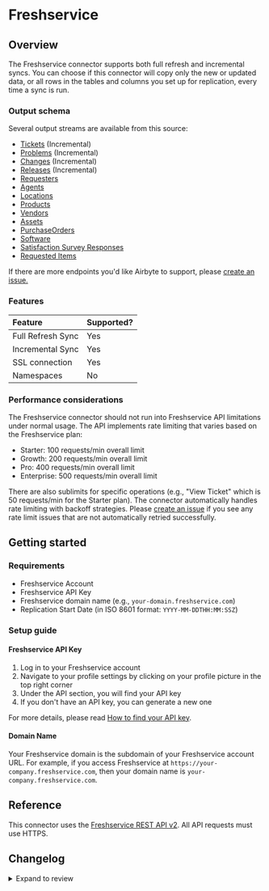 # Freshservice

## Overview

The Freshservice connector supports both full refresh and incremental syncs. You can choose if this connector will copy only the new or updated data, or all rows in the tables and columns you set up for replication, every time a sync is run.

### Output schema

Several output streams are available from this source:

- [Tickets](https://api.freshservice.com/v2/#view_all_ticket) (Incremental)
- [Problems](https://api.freshservice.com/v2/#problems) (Incremental)
- [Changes](https://api.freshservice.com/v2/#changes) (Incremental)
- [Releases](https://api.freshservice.com/v2/#releases) (Incremental)
- [Requesters](https://api.freshservice.com/v2/#requesters)
- [Agents](https://api.freshservice.com/v2/#agents)
- [Locations](https://api.freshservice.com/v2/#locations)
- [Products](https://api.freshservice.com/v2/#products)
- [Vendors](https://api.freshservice.com/v2/#vendors)
- [Assets](https://api.freshservice.com/v2/#assets)
- [PurchaseOrders](https://api.freshservice.com/v2/#purchase-order)
- [Software](https://api.freshservice.com/v2/#software)
- [Satisfaction Survey Responses](https://api.freshservice.com/#ticket_csat_attributes)
- [Requested Items](https://api.freshservice.com/v2/#requested-items)

If there are more endpoints you'd like Airbyte to support, please [create an issue.](https://github.com/airbytehq/airbyte/issues/new/choose)

### Features

| Feature           | Supported? |
| :---------------- | :--------- |
| Full Refresh Sync | Yes        |
| Incremental Sync  | Yes        |
| SSL connection    | Yes        |
| Namespaces        | No         |

### Performance considerations

The Freshservice connector should not run into Freshservice API limitations under normal usage. The API implements rate limiting that varies based on the Freshservice plan:

- Starter: 100 requests/min overall limit
- Growth: 200 requests/min overall limit
- Pro: 400 requests/min overall limit
- Enterprise: 500 requests/min overall limit

There are also sublimits for specific operations (e.g., "View Ticket" which is 50 requests/min for the Starter plan). The connector automatically handles rate limiting with backoff strategies. Please [create an issue](https://github.com/airbytehq/airbyte/issues) if you see any rate limit issues that are not automatically retried successfully.

## Getting started

### Requirements

- Freshservice Account
- Freshservice API Key
- Freshservice domain name (e.g., `your-domain.freshservice.com`)
- Replication Start Date (in ISO 8601 format: `YYYY-MM-DDTHH:MM:SSZ`)

### Setup guide

#### Freshservice API Key

1. Log in to your Freshservice account
2. Navigate to your profile settings by clicking on your profile picture in the top right corner
3. Under the API section, you will find your API key
4. If you don't have an API key, you can generate a new one

For more details, please read [How to find your API key](https://api.freshservice.com/#authentication).

#### Domain Name

Your Freshservice domain is the subdomain of your Freshservice account URL. For example, if you access Freshservice at `https://your-company.freshservice.com`, then your domain name is `your-company.freshservice.com`.

## Reference

This connector uses the [Freshservice REST API v2](https://api.freshservice.com/). All API requests must use HTTPS.

## Changelog

<details>
  <summary>Expand to review</summary>

| Version | Date       | Pull Request                                             | Subject                                                                                |
| :------ | :--------- | :------------------------------------------------------- |:---------------------------------------------------------------------------------------|
| 1.4.26 | 2025-05-17 | [60426](https://github.com/airbytehq/airbyte/pull/60426) | Update dependencies |
| 1.4.25 | 2025-05-10 | [59922](https://github.com/airbytehq/airbyte/pull/59922) | Update dependencies |
| 1.4.24 | 2025-05-03 | [59405](https://github.com/airbytehq/airbyte/pull/59405) | Update dependencies |
| 1.4.23 | 2025-04-26 | [58877](https://github.com/airbytehq/airbyte/pull/58877) | Update dependencies |
| 1.4.22 | 2025-04-19 | [58343](https://github.com/airbytehq/airbyte/pull/58343) | Update dependencies |
| 1.4.21 | 2025-04-12 | [57781](https://github.com/airbytehq/airbyte/pull/57781) | Update dependencies |
| 1.4.20 | 2025-04-05 | [57197](https://github.com/airbytehq/airbyte/pull/57197) | Update dependencies |
| 1.4.19 | 2025-03-29 | [56501](https://github.com/airbytehq/airbyte/pull/56501) | Update dependencies |
| 1.4.18 | 2025-03-22 | [55953](https://github.com/airbytehq/airbyte/pull/55953) | Update dependencies |
| 1.4.17 | 2025-03-08 | [55272](https://github.com/airbytehq/airbyte/pull/55272) | Update dependencies |
| 1.4.16 | 2025-03-01 | [54928](https://github.com/airbytehq/airbyte/pull/54928) | Update dependencies |
| 1.4.15 | 2025-02-22 | [54438](https://github.com/airbytehq/airbyte/pull/54438) | Update dependencies |
| 1.4.14 | 2025-02-15 | [53758](https://github.com/airbytehq/airbyte/pull/53758) | Update dependencies |
| 1.4.13 | 2025-02-08 | [53333](https://github.com/airbytehq/airbyte/pull/53333) | Update dependencies |
| 1.4.12 | 2025-02-01 | [52816](https://github.com/airbytehq/airbyte/pull/52816) | Update dependencies |
| 1.4.11 | 2025-01-25 | [52313](https://github.com/airbytehq/airbyte/pull/52313) | Update dependencies |
| 1.4.10 | 2025-01-18 | [51684](https://github.com/airbytehq/airbyte/pull/51684) | Update dependencies |
| 1.4.9 | 2025-01-11 | [51075](https://github.com/airbytehq/airbyte/pull/51075) | Update dependencies |
| 1.4.8 | 2024-12-28 | [50574](https://github.com/airbytehq/airbyte/pull/50574) | Update dependencies |
| 1.4.7 | 2024-12-21 | [50026](https://github.com/airbytehq/airbyte/pull/50026) | Update dependencies |
| 1.4.6 | 2024-12-14 | [49519](https://github.com/airbytehq/airbyte/pull/49519) | Update dependencies |
| 1.4.5 | 2024-12-12 | [49187](https://github.com/airbytehq/airbyte/pull/49187) | Update dependencies |
| 1.4.4 | 2024-12-11 | [48939](https://github.com/airbytehq/airbyte/pull/48939) | Starting with this version, the Docker image is now rootless. Please note that this and future versions will not be compatible with Airbyte versions earlier than 0.64 |
| 1.4.3 | 2024-10-29 | [47732](https://github.com/airbytehq/airbyte/pull/47732) | Update dependencies |
| 1.4.2 | 2024-10-28 | [47449](https://github.com/airbytehq/airbyte/pull/47449) | Update dependencies |
| 1.4.1 | 2024-08-16 | [44196](https://github.com/airbytehq/airbyte/pull/44196) | Bump source-declarative-manifest version |
| 1.4.0 | 2024-08-15 | [44148](https://github.com/airbytehq/airbyte/pull/44148) | Refactor connector to manifest-only format |
| 1.3.17 | 2024-08-10 | [43545](https://github.com/airbytehq/airbyte/pull/43545) | Update dependencies |
| 1.3.16 | 2024-08-03 | [43254](https://github.com/airbytehq/airbyte/pull/43254) | Update dependencies |
| 1.3.15 | 2024-07-27 | [42663](https://github.com/airbytehq/airbyte/pull/42663) | Update dependencies |
| 1.3.14 | 2024-07-20 | [42382](https://github.com/airbytehq/airbyte/pull/42382) | Update dependencies |
| 1.3.13 | 2024-07-13 | [41713](https://github.com/airbytehq/airbyte/pull/41713) | Update dependencies |
| 1.3.12 | 2024-07-10 | [41423](https://github.com/airbytehq/airbyte/pull/41423) | Update dependencies |
| 1.3.11 | 2024-07-09 | [41311](https://github.com/airbytehq/airbyte/pull/41311) | Update dependencies |
| 1.3.10 | 2024-07-06 | [40941](https://github.com/airbytehq/airbyte/pull/40941) | Update dependencies |
| 1.3.9 | 2024-06-25 | [40381](https://github.com/airbytehq/airbyte/pull/40381) | Update dependencies |
| 1.3.8 | 2024-06-22 | [40177](https://github.com/airbytehq/airbyte/pull/40177) | Update dependencies |
| 1.3.7 | 2024-06-06 | [39173](https://github.com/airbytehq/airbyte/pull/39173) | [autopull] Upgrade base image to v1.2.2 |
| 1.3.6 | 2024-05-15 | [38195](https://github.com/airbytehq/airbyte/pull/38195) | Make connector compatible with builder |
| 1.3.5 | 2024-04-19 | [37162](https://github.com/airbytehq/airbyte/pull/37162) | Updating to 0.80.0 CDK |
| 1.3.4 | 2024-04-18 | [37162](https://github.com/airbytehq/airbyte/pull/37162) | Manage dependencies with Poetry. |
| 1.3.3 | 2024-04-15 | [37162](https://github.com/airbytehq/airbyte/pull/37162) | Base image migration: remove Dockerfile and use the python-connector-base image |
| 1.3.2 | 2024-04-12 | [37162](https://github.com/airbytehq/airbyte/pull/37162) | schema descriptions |
| 1.3.1 | 2024-01-29 | [34633](https://github.com/airbytehq/airbyte/pull/34633) | Add backoff policy for `Requested Items` stream |
| 1.3.0 | 2024-01-15 | [29126](https://github.com/airbytehq/airbyte/pull/29126) | Add `Requested Items` stream |
| 1.2.0 | 2023-08-06 | [29126](https://github.com/airbytehq/airbyte/pull/29126) | Migrated to Low-Code CDK |
| 1.1.0 | 2023-05-09 | [25929](https://github.com/airbytehq/airbyte/pull/25929) | Add stream for customer satisfaction survey responses endpoint |
| 1.0.0 | 2023-05-02 | [25743](https://github.com/airbytehq/airbyte/pull/25743) | Correct data types in tickets, agents and requesters schemas to match Freshservice API |
| 0.1.1 | 2021-12-28 | [9143](https://github.com/airbytehq/airbyte/pull/9143) | Update titles and descriptions |
| 0.1.0 | 2021-10-29 | [6967](https://github.com/airbytehq/airbyte/pull/6967) | 🎉 New Source: Freshservice |

</details>
